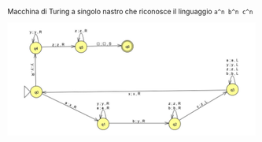 Macchina di Turing a singolo nastro che riconosce il linguaggio `a^n b^n c^n`

![a^n b^n c^n](../../img/a^nb^nc^n.jpg)


